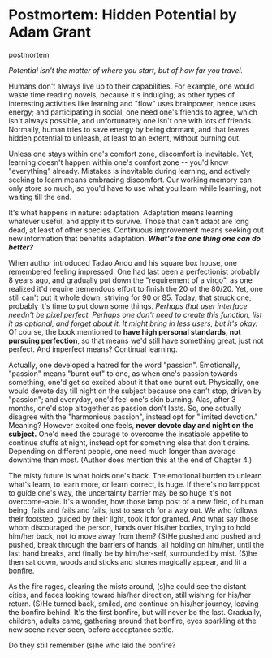 # Postmortem: Hidden Potential by Adam Grant
postmortem

<p class="text-center"><em>Potential isn't the matter of where you start, but of how far you travel.</em></p>

Humans don't always live up to their capabilities. For example, one would waste time reading novels, because it's indulging; as other types of interesting activities like learning and "flow" uses brainpower, hence uses energy; and participating in social, one need one's friends to agree, which isn't always possible, and unfortunately one isn't one with lots of friends. Normally, human tries to save energy by being dormant, and that leaves hidden potential to unleash, at least to an extent, without burning out. 

Unless one stays within one's comfort zone, discomfort is inevitable. Yet, learning doesn't happen within one's comfort zone -- you'd know "everything" already. Mistakes is inevitable during learning, and actively seeking to learn means embracing discomfort. Our working memory can only store so much, so you'd have to use what you learn while learning, not waiting till the end. 

It's what happens in nature: adaptation. Adaptation means learning whatever useful, and apply it to survive. Those that can't adapt are long dead, at least of other species. Continuous improvement means seeking out new information that benefits adaptation. **_What's the one thing one can do better?_** 

When author introduced Tadao Ando and his square box house, one remembered feeling impressed. One had last been a perfectionist probably 8 years ago, and gradually put down the "requirement of a virgo", as one realized it'd require tremendous effort to finish the 20 of the 80/20. Yet, one still can't put it whole down, striving for 90 or 85. Today, that struck one, probably it's time to put down some things. _Perhaps that user interface needn't be pixel perfect._ _Perhaps one don't need to create this function, list it as optional, and forget about it._ _It might bring in less users, but it's okay._ Of course, the book mentioned to **have high personal standards, not pursuing perfection**, so that means we'd still have something great, just not perfect. And imperfect means? Continual learning. 

Actually, one developed a hatred for the word "passion". Emotionally, "passion" means "burnt out" to one, as when one's passion towards something, one'd get so excited about it that one burnt out. Physically, one would devote day till night on the subject because one can't stop, driven by "passion"; and everyday, one'd feel one's skin burning. Alas, after 3 months, one'd stop altogether as passion don't lasts. So, one actually disagree with the "harmonious passion", instead opt for "limited devotion." Meaning? However excited one feels, **never devote day and night on the subject.** One'd need the courage to overcome the insatiable appetite to continue stuffs at night, instead opt for something else that don't drains. Depending on different people, one need much longer than average downtime than most. (Author does mention this at the end of Chapter 4.)

The misty future is what holds one's back. The emotional burden to unlearn what's learn, to learn more, or learn correct, is huge. If there's no lamppost to guide one's way, the uncertainty barrier may be so huge it's not overcome-able. It's a wonder, how those lamp post of a new field, of human being, fails and fails and fails, just to search for a way out. We who follows their footstep, guided by their light, took it for granted. And what say those whom discouraged the person, hands over his/her bodies, trying to hold him/her back, not to move away from them? (S)He pushed and pushed and pushed, break through the barriers of hands, all holding on him/her, until the last hand breaks, and finally be by him/her-self, surrounded by mist. (S)he then sat down, woods and sticks and stones magically appear, and lit a bonfire. 

As the fire rages, clearing the mists around, (s)he could see the distant cities, and faces looking toward his/her direction, still wishing for his/her return. (S)He turned back, smiled, and continue on his/her journey, leaving the bonfire behind. It's the first bonfire, but will never be the last. Gradually, children, adults came, gathering around that bonfire, eyes sparkling at the new scene never seen, before acceptance settle. 

Do they still remember (s)he who laid the bonfire? 